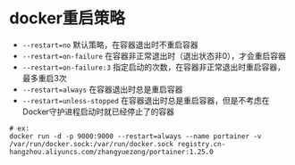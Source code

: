 # docker重启策略

- `--restart=no` 默认策略，在容器退出时不重启容器
- `--restart=on-failure` 在容器非正常退出时（退出状态非0），才会重启容器
- `--restart=on-failure:3` 指定启动的次数，在容器非正常退出时重启容器，最多重启3次
- `--restart=always` 在容器退出时总是重启容器
- `--restart=unless-stopped` 在容器退出时总是重启容器，但是不考虑在Docker守护进程启动时就已经停止了的容器

```shell
# ex: 
docker run -d -p 9000:9000 --restart=always --name portainer -v /var/run/docker.sock:/var/run/docker.sock registry.cn-hangzhou.aliyuncs.com/zhangyuezong/portainer:1.25.0
```
